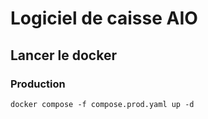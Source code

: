 # Logiciel de caisse AIO

## Lancer le docker

### Production
```shell
docker compose -f compose.prod.yaml up -d
```

